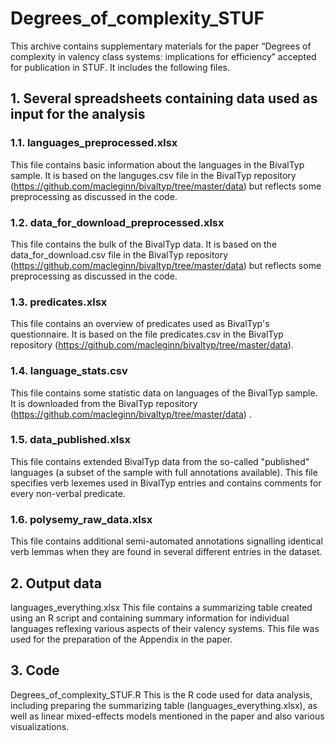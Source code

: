 # Degrees_of_complexity_STUF

This archive contains supplementary materials for the paper “Degrees of complexity in valency class systems: implications for efficiency” accepted for publication in STUF. It includes the following files.

## 1. Several spreadsheets containing data used as input for the analysis

### 1.1. languages_preprocessed.xlsx

This file contains basic information about the languages in the BivalTyp sample. It is based on the languges.csv file in the BivalTyp repository (https://github.com/macleginn/bivaltyp/tree/master/data) but reflects some preprocessing as discussed in the code.

### 1.2. data_for_download_preprocessed.xlsx

This file contains the bulk of the BivalTyp data. It is based on the data_for_download.csv file in the BivalTyp repository (https://github.com/macleginn/bivaltyp/tree/master/data) but reflects some preprocessing as discussed in the code.

### 1.3. predicates.xlsx

This file contains an overview of predicates used as BivalTyp's questionnaire. It is based on the file predicates.csv in the BivalTyp repository (https://github.com/macleginn/bivaltyp/tree/master/data).

### 1.4. language_stats.csv
This file contains some statistic data on languages of the BivalTyp sample. It is downloaded from the BivalTyp repository (https://github.com/macleginn/bivaltyp/tree/master/data) .

### 1.5. data_published.xlsx
This file contains extended BivalTyp data from the so-called "published" languages (a subset of the sample with full annotations available). This file specifies verb lexemes used in BivalTyp entries and contains comments for every non-verbal predicate.

### 1.6. polysemy_raw_data.xlsx
This file contains additional semi-automated annotations signalling identical verb lemmas when they are found in several different entries in the dataset.

## 2. Output data
languages_everything.xlsx
This file contains a summarizing table created using an R script and containing summary information for individual languages reflexing various aspects of their valency systems. This file was used for the preparation of the Appendix in the paper.

## 3. Code
Degrees_of_complexity_STUF.R
This is the R code used for data analysis, including preparing the summarizing table (languages_everything.xlsx), as well as linear mixed-effects models mentioned in the paper and also various visualizations.
